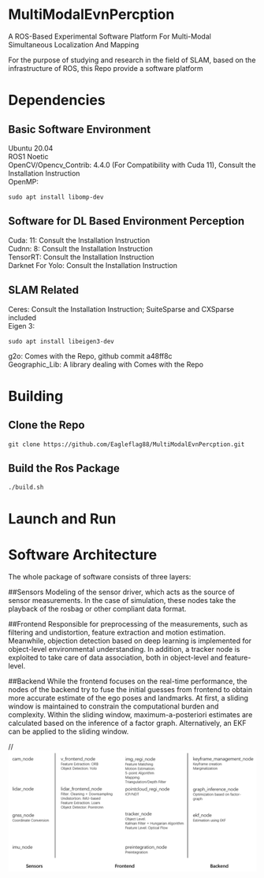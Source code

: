 # MultiModalEvnPercption

A ROS-Based Experimental Software Platform For Multi-Modal Simultaneous Localization And Mapping

For the purpose of studying and research in the field of SLAM, based on the infrastructure of ROS, this Repo provide a software platform 

# Dependencies

## Basic Software Environment
Ubuntu 20.04 \
ROS1 Noetic\
OpenCV/Opencv_Contrib: 4.4.0 (For Compatibility with Cuda 11), Consult the Installation Instruction\
OpenMP:
```
sudo apt install libomp-dev    
```

## Software for DL Based Environment Perception
Cuda: 11: Consult the Installation Instruction\
Cudnn: 8: Consult the Installation Instruction\
TensorRT: Consult the Installation Instruction\
Darknet For Yolo: Consult the Installation Instruction

## SLAM Related
Ceres: Consult the Installation Instruction; SuiteSparse and CXSparse included \
Eigen 3:
```
sudo apt install libeigen3-dev
```
g2o: Comes with the Repo, github commit a48ff8c\
Geographic_Lib: A library dealing with Comes with the Repo

# Building

## Clone the Repo
```
git clone https://github.com/Eagleflag88/MultiModalEvnPercption.git
```
## Build the Ros Package
```
./build.sh
```
# Launch and Run

# Software Architecture

The whole package of software consists of three layers:

##Sensors
Modeling of the sensor driver, which acts as the source of sensor measurements. In the case of simulation, these nodes take the playback of the rosbag or other compliant data format.

##Frontend
Responsible for preprocessing of the measurements, such as filtering and undistortion, feature extraction and motion estimation. Meanwhile, objection detection based on deep learning is implemented for object-level environmental understanding. In addition, a tracker node is exploited to take care of data association, both in object-level and feature-level.

##Backend 
While the frontend focuses on the real-time performance, the nodes of the backend try to fuse the initial guesses from frontend to obtain more accurate estimate of the ego poses and landmarks. At first, a sliding window is maintained to constrain the computational burden and complexity. Within the sliding window, maximum-a-posteriori estimates are calculated based on the inference of a factor graph. Alternatively, an EKF can be applied to the sliding window.


//![Software Architecture](https://github.com/Eagleflag88/MultiModalEvnPercption/blob/main/SoftwareArch.png)



